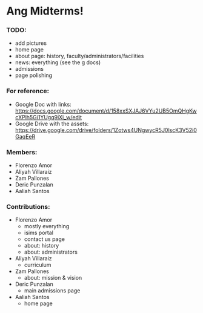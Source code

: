 # Ang Midterms!

### TODO:
- add pictures
- home page
- about page: history, faculty/administrators/facilities
- news: everything (see the g docs)
- admissions
- page polishing

### For reference:
- Google Doc with links: https://docs.google.com/document/d/158xxSXJAJ6VYu2UB5OmQHgKwcXPlh5Gi1YUgq9iXi_w/edit
- Google Drive with the assets: https://drive.google.com/drive/folders/1Zotws4UNgwycR5J0lscK3V52i0GaqEeR

### Members:
- Florenzo Amor
- Aliyah Villaraiz
- Zam Pallones
- Deric Punzalan
- Aaliah Santos

### Contributions:
- Florenzo Amor
  - mostly everything
  - isims portal
  - contact us page
  - about: history
  - about: administrators
- Aliyah Villaraiz
  - curriculum
- Zam Pallones
  - about: mission & vision
- Deric Punzalan
  - main admissions page
- Aaliah Santos
  - home page
